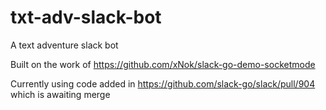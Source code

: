 # txt-adv-slack-bot
A text adventure slack bot

Built on the work of <https://github.com/xNok/slack-go-demo-socketmode>

Currently using code added in <https://github.com/slack-go/slack/pull/904> which is awaiting merge
